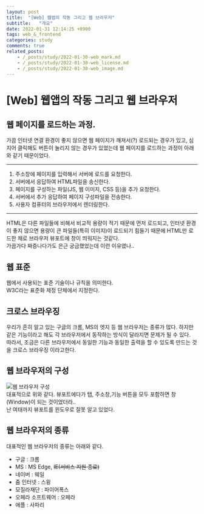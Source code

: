 ```yaml
---
layout: post
title:  "[Web] 웹앱의 작동 그리고 웹 브라우저"
subtitle:   "개요"
date: 2022-01-31 12:14:25 +0900
tags: web_&_frontend
categories: study
comments: true
related_posts:
    - /_posts/study/2022-01-30-web_mark.md
    - /_posts/study/2022-01-30-web_license.md
    - /_posts/study/2022-01-30-web_image.md
---
```


# [Web] 웹앱의 작동 그리고 웹 브라우저<br/>

## 웹 페이지를 로드하는 과정.<br/>

가끔 인터넷 연결 환경이 좋지 않으면 웹 페이지가 깨져서(?) 로드되는 경우가 있고, 심지어 클릭해도 버튼이 눌리지 않는 경우가 있었는데 웹 페이지를 로드하는 과정이 아래와 같기 때문이었다.<br/>

---
1. 주소창에 페이지를 입력해서 서버에 로드를 요청한다.<br/>
2. 서버에서 응답하여 HTML파일을 송신한다.<br/>
3. 페이지를 구성하는 파일(JS, 웹 이미지, CSS 등)을 추가 요청한다.<br/>
4. 서버에서 추가 응답하여 페이지 구성파일을 전송한다.<br/>
5. 사용자 컴퓨터의 브라우저에서 렌더링한다.<br/>
---


HTML은 다른 파일들에 비해서 비교적 용량이 적기 때문에 먼저 로드되고, 인터넷 환경이 좋지 않으면 용량이 큰 파일들(특히 이미지)이 로드되기 힘들기 때문에 HTML만 로드한 채로 브라우저 뷰포트에 창이 띄워지는 것같다.<br/>
가끔가다 짜증나다가도 은근 궁금했었는데 이런 이유였나..<br/>

## 웹 표준<br/>

웹에서 사용되는 표준 기술이나 규칙을 의미한다.<br/>
W3C라는 표준화 제정 단체에서 지정한다.<br/>

## 크로스 브라우징<br/>

우리가 흔히 알고 있는 구글의 크롬, MS의 엣지 등 웹 브라우저는 종류가 많다. 하지만 같은 기능이라고 해도 각 브라우저에서 동작하는 방식이 달라지면 문제가 될 수 있다.<br/>
따라서, 조금은 다른 브라우저에서 동일한 기능과 동일한 출력을 할 수 있도록 만드는 것을 크로스 브라우징 이라고한다.<br/>

## 웹 브라우저의 구성<br/>

![웹 브라우저 구성](https://github.com/wookikim95/wookikim95.github.io/blob/main/assets/img/study/web_and_frontend/2022-01-31_5.jpg?raw=true)
<br/>
대표적으로 위와 같다. 뷰포트에다가 탭, 주소창,기능 버튼을 모두 포함하면 창(Window)이 되는 것이었더라..<br/>
난 여태까지 뷰포트를 윈도우로 잘못 알고 있었다.<br/>

## 웹 브라우저의 종류<br/>

대표적인 웹 브라우저의 종류는 아래와 같다.<br/>

- 구글 : 크롬
- MS : MS Edge, ~~IE(서비스 지원 종료)~~
- 네이버 : 웨일
- 줌 인터넷 : 스윙
- 모질라재단 : 파이어폭스
- 오페라 소프트웨어 : 오페라
- 애플 : 사파리

